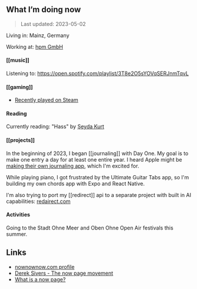 ## What I’m doing now 

> Last updated: 2023-05-02


Living in: Mainz, Germany

Working at: [hpm GmbH](https://web.hpm.agency) 

#### [[music]]
Listening to: https://open.spotify.com/playlist/3T8e2O5sYOVqSERJnmTqvL

#### [[gaming]] 
- [Recently played on Steam](https://steamcommunity.com/id/dnnsmnstrr/games/?tab=recent)

#### Reading
Currently reading: "Hass" by [Şeyda Kurt](https://seydakurt.de/buecher/)

#### [[projects]]

In the beginning of 2023, I began [[journaling]] with Day One. My goal is to make one entry a day for at least one entire year. 
I heard Apple might be [making their own journaling app](https://9to5mac.com/2023/04/21/apple-journaling-app/), which I'm excited for. 

While playing piano, I got frustrated by the Ultimate Guitar Tabs app, so I'm building my own chords app with Expo and React Native. 

I'm also trying to port my [[redirect]] api to a separate project with built in AI capabilities: [redairect.com](https://redairect.com)

#### Activities
Going to the Stadt Ohne Meer and Oben Ohne Open Air festivals this summer. 

## Links 
- [nownownow.com profile](https://nownownow.com/p/xPQ6)
- [Derek Sivers - The now page movement](https://sive.rs/nowff)
- [What is a now page?](https://nownownow.com/about)